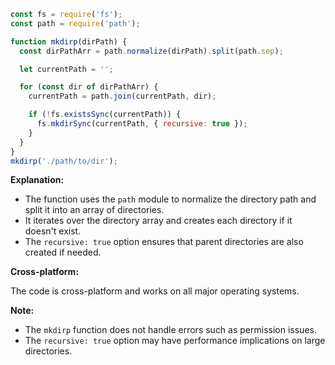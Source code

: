 ```javascript
const fs = require('fs');
const path = require('path');

function mkdirp(dirPath) {
  const dirPathArr = path.normalize(dirPath).split(path.sep);

  let currentPath = '';

  for (const dir of dirPathArr) {
    currentPath = path.join(currentPath, dir);

    if (!fs.existsSync(currentPath)) {
      fs.mkdirSync(currentPath, { recursive: true });
    }
  }
}
mkdirp('./path/to/dir');
```

**Explanation:**

* The function uses the `path` module to normalize the directory path and split it into an array of directories.
* It iterates over the directory array and creates each directory if it doesn't exist.
* The `recursive: true` option ensures that parent directories are also created if needed.

**Cross-platform:**

The code is cross-platform and works on all major operating systems.

**Note:**

* The `mkdirp` function does not handle errors such as permission issues.
* The `recursive: true` option may have performance implications on large directories.
